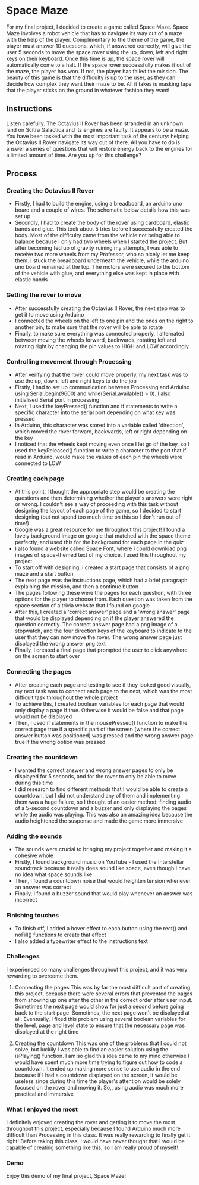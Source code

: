# Space Maze

For my final project, I decided to create a game called Space Maze. Space Maze involves a robot vehicle that has to navigate its way out of a maze with the help of the player. Complimentary to the theme of the game, the player must answer 10 questions, which, if answered correctly, will give the user 5 seconds to move the space rover using the up, down, left and right keys on their keyboard. Once this time is up, the space rover will automatically come to a halt. If the space rover successfully makes it out of the maze, the player has won. If not, the player has failed the mission. The beauty of this game is that the difficulty is up to the user, as they can decide how complex they want their maze to be. All it takes is masking tape that the player sticks on the ground in whatever fashion they want!

## Instructions

Listen carefully. The Octavius II Rover has been stranded in an unknown land on Scitra Galactica and its engines are faulty. It appears to be a maze. You have been tasked with the most important task of the century: helping the Octavius II Rover navigate its way out of there. All you have to do is answer a series of questions that will restore energy back to the engines for a limited amount of time. Are you up for this challenge?

## Process

### Creating the Octavius II Rover

- Firstly, I had to build the engine, using a breadboard, an arduino uno board and a couple of wires. The schematic below details how this was set up
- Secondly, I had to create the body of the rover using cardboard, elastic bands and glue. This took about 5 tries before I successfully created the body. Most of the difficulty came from the vehicle not being able to balance because I only had two wheels when I started the project. But after becoming fed up of gravity ruining my attempts, I was able to receive two more wheels from my Professor, who so nicely let me keep them. I stuck the breadboard underneath the vehicle, while the arduino uno board remained at the top. The motors were secured to the bottom of the vehicle with glue, and everything else was kept in place with elastic bands

### Getting the rover to move

- After successfully creating the Octavius II Rover, the next step was to get it to move using Arduino
- I connected the wheels on the left to one pin and the ones on the right to another pin, to make sure that the rover will be able to rotate
- Finally, to make sure everything was connected properly, I alternated between moving the wheels forward, backwards, rotating left and rotating right by changing the pin values to HIGH and LOW accordingly

### Controlling movement through Processing

- After verifying that the rover could move properly, my next task was to use the up, down, left and right keys to do the job
- Firstly, I had to set up communication between Processing and Arduino using Serial.begin(9600) and while(Serial.available() > 0). I also initialised Serial port in processing
- Next, I used the keyPressed() function and if statements to write a specific character into the serial port depending on what key was pressed
- In Arduino, this character was stored into a variable called 'direction', which moved the rover forward, backwards, left or right depending on the key
- I noticed that the wheels kept moving even once I let go of the key, so I used the keyReleased() function to write a character to the port that if read in Arduino, would make the values of each pin the wheels were connected to LOW

### Creating each page

- At this point, I thought the appropriate step would be creating the questions and then determining whether the player's answers were right or wrong. I couldn't see a way of proceeding with this task without designing the layout of each page of the game, so I decided to start designing (but not spend too much time on this so I don't run out of time!)
- Google was a great resource for me throughout this project! I found a lovely background image on google that matched with the space theme perfectly, and used this for the background for each page in the quiz
- I also found a website called Space Font, where I could download png images of space-themed text of my choice. I used this throughout my project
- To start off with designing, I created a start page that consists of a png maze and a start button
- The next page was the instructions page, which had a brief paragraph explaining the mission, and then a continue button
- The pages following these were the pages for each question, with three options for the player to choose from. Each question was taken from the space section of a trivia website that I found on google
- After this, I created a 'correct answer' page and a 'wrong answer' page that would be displayed depending on if the player answered the question correctly. The correct answer page had a png image of a stopwatch, and the four direction keys of the keyboard to indicate to the user that they can now move the rover. The wrong answer page just displayed the wrong answer png text
- Finally, I created a final page that prompted the user to click anywhere on the screen to start over

### Connecting the pages
- After creating each page and testing to see if they looked good visually, my next task was to connect each page to the next, which was the most difficult task throughout the whole project
- To achieve this, I created boolean variables for each page that would only display a page if true. Otherwise it would be false and that page would not be displayed
- Then, I used if statements in the mousePressed() function to make the correct page true if a specific part of the screen (where the correct answer button was positioned) was pressed and the wrong answer page true if the wrong option was pressed

### Creating the countdown

- I wanted the correct answer and wrong answer pages to only be displayed for 5 seconds, and for the rover to only be able to move during this time
- I did research to find different methods that I would be able to create a countdown, but I did not understand any of them and implementing them was a huge failure, so I thought of an easier method: finding audio of a 5-second countdown and a buzzer and only displaying the pages while the audio was playing. This was also an amazing idea because the audio heightened the suspense and made the game more immersive

### Adding the sounds

- The sounds were crucial to bringing my project together and making it a cohesive whole
- Firstly, I found background music on YouTube - I used the Interstellar soundtrack because it really does sound like space, even though I have no idea what space sounds like
- Then, I found a countdown noise that would heighten tension whenever an answer was correct
- Finally, I found a buzzer sound that would play whenever an answer was incorrect

### Finishing touches

- To finish off, I added a hover effect to each button using the rect() and noFill() functions to create that effect
- I also added a typewriter effect to the instructions text

### Challenges

I experienced so many challenges throughout this project, and it was very rewarding to overcome them.

1) Connecting the pages
This was by far the most difficult part of creating this project, because there were several errors that prevented the pages from showing up one after the other in the correct order after user input. Sometimes the next page would show for just a second before going back to the start page. Sometimes, the next page won't be displayed at all. Eventually, I fixed this problem using several boolean variables for the level, page and level state to ensure that the necessary page was displayed at the right time

2) Creating the countdown
This was one of the problems that I could not solve, but luckily I was able to find an easier solution using the isPlaying() function. I am so glad this idea came to my mind otherwise I would have spent much more time trying to figure out how to code a countdown. It ended up making more sense to use audio in the end because if I had a countdown displayed on the screen, it would be useless since during this time the player's attention would be solely focused on the rover and moving it. So,, using audio was much more practical and immersive

### What I enjoyed the most

I definitely enjoyed creating the rover and getting it to move the most throughout this project, especially because I found Arduino much more difficult than Processing in this class. It was really rewarding to finally get it right! Before taking this class, I would have never thought that I would be capable of creating something like this, so I am really proud of myself!

### Demo

Enjoy this demo of my final project, Space Maze!

